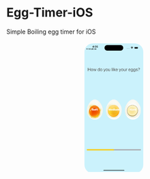 # Egg-Timer-iOS
Simple Boiling egg timer for iOS

<div align="center">
  <div style="display: flex; justify-content: center;">
    <div style="border-radius: 20px; overflow: hidden; margin: 5px;">
      <img src="https://github.com/adnaan-ansari/Egg-Timer-iOS/blob/main/assets/Simulator%20Screenshot%20-%20iPhone%2015%20Pro%20-%202023-10-21%20at%2016.05.26.png?raw=true" height="300">
    </div>
  </div>
</div>
